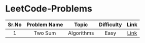 # LeetCode-Problems
| Sr.No | Problem Name | Topic | Difficulty | Link |
| :---: | :---: | :---: | :---: | :---: |
| 1 | Two Sum | Algorithms | Easy | [Link](1_Two_Sum.ipynb) |
